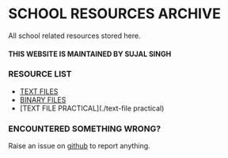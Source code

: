 # SCHOOL RESOURCES ARCHIVE

All school related resources stored here.
#### THIS WEBSITE IS MAINTAINED BY SUJAL SINGH

### RESOURCE LIST

- [TEXT FILES](./text-files)
- [BINARY FILES](./binary-files)
- [TEXT FILE PRACTICAL](./text-file practical)


### ENCOUNTERED SOMETHING WRONG?
Raise an issue on [github](https://github.com/sujaldev/school) to report anything.